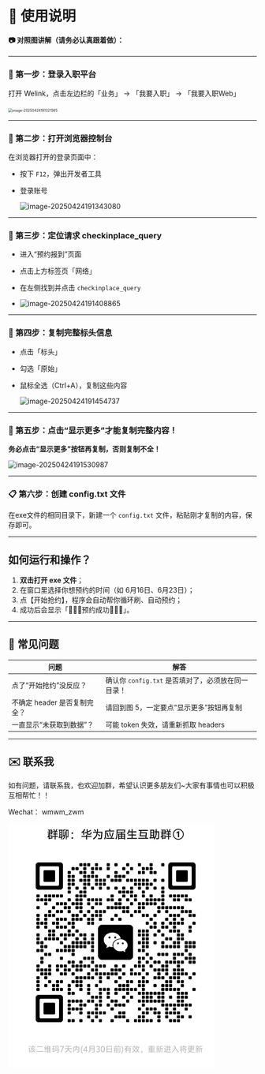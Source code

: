 # 📘 使用说明

#### 📷 对照图讲解（请务必认真跟着做）：

------

### 📍 第一步：登录入职平台

打开 Welink，点击左边栏的「业务」 → 「我要入职」 → 「我要入职Web」

<img src="D:\zwming\github\huawei-onboard-helper\docs\USAGE\image-20250424191321565.png" alt="image-20250424191321565" style="zoom:50%;" />

------

### 📍 第二步：打开浏览器控制台

在浏览器打开的登录页面中：

- 按下 `F12`，弹出开发者工具

- 登录账号

  ![image-20250424191343080](D:\zwming\github\huawei-onboard-helper\docs\USAGE\image-20250424191343080.png)

  

------

### 📍 第三步：定位请求 checkinplace_query

- 进入“预约报到”页面

- 点击上方标签页「网络」

- 在左侧找到并点击 `checkinplace_query`

- ![image-20250424191408865](D:\zwming\github\huawei-onboard-helper\docs\USAGE\image-20250424191408865.png)

  

------

### 📍 第四步：复制完整标头信息

- 点击「标头」

- 勾选「原始」

- 鼠标全选（Ctrl+A），复制这些内容

  ![image-20250424191454737](D:\zwming\github\huawei-onboard-helper\docs\USAGE\image-20250424191454737.png)

  

------

### 📍 第五步：点击“显示更多”才能复制完整内容！

**务必点击“显示更多”按钮再复制，否则复制不全！**

![image-20250424191530987](D:\zwming\github\huawei-onboard-helper\docs\USAGE\image-20250424191530987.png)

------

### 📋 第六步：创建 config.txt 文件

在exe文件的相同目录下，新建一个 `config.txt` 文件，粘贴刚才复制的内容，保存即可。


------

## 如何运行和操作？

1. **双击打开 exe 文件**；
2. 在窗口里选择你想预约的时间（如 6月16日、6月23日）；
3. 点【开始抢约】，程序会自动帮你循环刷、自动预约；
4. 成功后会显示「🎉🎉🎉预约成功🎉🎉🎉」。

------

## 🔁 常见问题

| 问题                         | 解答                                               |
| ---------------------------- | -------------------------------------------------- |
| 点了“开始抢约”没反应？       | 确认你 `config.txt` 是否填对了，必须放在同一目录！ |
| 不确定 header 是否复制完全？ | 请回到图 5，一定要点“显示更多”按钮再复制           |
| 一直显示“未获取到数据”？     | 可能 token 失效，请重新抓取 headers                |

------

## ✉️ 联系我

如有问题，请联系我，也欢迎加群，希望认识更多朋友们~大家有事情也可以积极互相帮忙！！

Wechat： wmwm_zwm

<img src="USAGE/image-20250423222211228.png" alt="image-20250424191454737" style="zoom:50%;" />